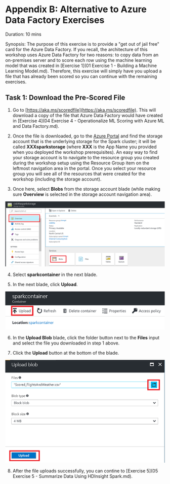 # Appendix B: Alternative to Azure Data Factory Exercises

Duration: 10 mins

Synopsis: The purpose of this exercise is to provide a "get out of jail free" card for the Azure Data Factory. If you recall, the architecture of this workshop uses Azure Data Factory for two reasons: to copy data from an on-premises server and to score each row using the machine learning model that was created in [Exercise 1](01 Exercise 1 - Building a Machine Learning Model.md). Therefore, this exercise will simply have you upload a file that has already been scored so you can continue with the remaining exercises.

## Task 1: Download the Pre-Scored File

1. Go to [https://aka.ms/scoredfile](https://aka.ms/scoredfile). This will download a copy of the file that Azure Data Factory would have created in [Exercise 4](04 Exercise 4 - Operationalize ML Scoring with Azure ML and Data Factory.md).

2. Once the file is downloaded, go to the [Azure Portal](http://portal.azure.com) and find the storage account that is the underlying storage for the Spark cluster; it will be called **XXXsparkstorage** (where **XXX** is the App Name you provided when you deployed the workshop prerequisites). An easy way to find your storage account is to navigate to the resource group you created during the workshop setup using the Resource Group item on the leftmost navigation area in the portal. Once you select your resource group you will see all of the resources that were created for the workshop (including the storage account).

3. Once here, select **Blobs** from the storage account blade (while making sure **Overview** is selected in the storage account navigation area).

![Screenshot](images/appendix_b_select_blob.png)

4. Select **sparkcontainer** in the next blade.

5. In the next blade, click **Upload**.

![Screenshot](images/appendix_b_upload_button.png)

6. In the **Upload Blob** blade, click the folder button next to the **Files** input and select the file you downloaded in step 1 above.

7. Click the **Upload** button at the bottom of the blade.

![Screenshot](images/select_file_and_upload.png)

8. After the file uploads successfully, you can contine to [Exercise 5](05 Exercise 5 - Summarize Data Using HDInsight Spark.md).